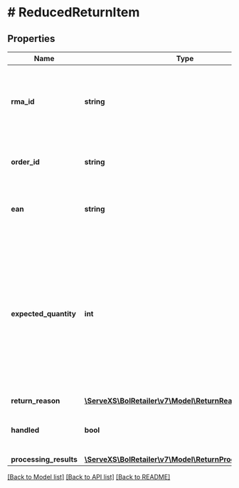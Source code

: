 # # ReducedReturnItem

## Properties

Name | Type | Description | Notes
------------ | ------------- | ------------- | -------------
**rma_id** | **string** | The RMA (Return Merchandise Authorization) id that identifies this particular return. |
**order_id** | **string** | The id of the customer order this return item is in. |
**ean** | **string** | The EAN number associated with this product. |
**expected_quantity** | **int** | The quantity that is expected to be returned by the customer. Note: this can be greater than 1 in case the customer ordered a quantity greater than 1 of the same product in the same customer order. |
**return_reason** | [**\ServeXS\BolRetailer\v7\Model\ReturnReason**](ReturnReason.md) |  | [optional]
**handled** | **bool** | Indicates if this return item has been handled (by the retailer). | [optional]
**processing_results** | [**\ServeXS\BolRetailer\v7\Model\ReturnProcessingResult[]**](ReturnProcessingResult.md) |  |

[[Back to Model list]](../../README.md#models) [[Back to API list]](../../README.md#endpoints) [[Back to README]](../../README.md)
